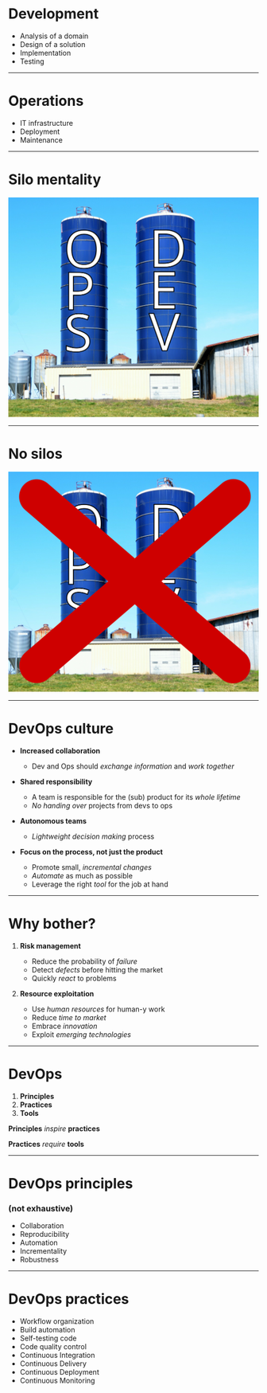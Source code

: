 # Development

* Analysis of a domain
* Design of a solution
* Implementation
* Testing

---

# Operations

* IT infrastructure
* Deployment
* Maintenance

---

# Silo mentality

![silos](https://raw.githubusercontent.com/DanySK/shared-slides/6824b93d3d52b841386a744f57953a73ccb67378/devops/silos.svg)

---

# **No** silos

![silos](https://raw.githubusercontent.com/DanySK/shared-slides/6824b93d3d52b841386a744f57953a73ccb67378/devops/no-silos.svg)

---

# DevOps culture

* **Increased collaboration**
  * Dev and Ops should *exchange information* and *work together*

* **Shared responsibility**
  * A team is responsible for the (sub) product for its *whole lifetime*
  * *No handing over* projects from devs to ops

* **Autonomous teams**
  * *Lightweight decision making* process

* **Focus on the process, not just the product**
  * Promote small, *incremental changes*
  * *Automate* as much as possible
  * Leverage the right *tool* for the job at hand

---

# Why bother?

1. **Risk management**
    * Reduce the probability of *failure*
    * Detect *defects* before hitting the market
    * Quickly *react* to problems

2. **Resource exploitation**
    * Use *human resources* for human-y work
    * Reduce *time to market*
    * Embrace *innovation*
    * Exploit *emerging technologies*

---

# DevOps

1. **Principles**
2. **Practices**
3. **Tools**

**Principles** *inspire* **practices**

**Practices** *require* **tools**

---

# DevOps principles
### (not exhaustive)


* Collaboration
* Reproducibility
* Automation
* Incrementality
* Robustness

---

# DevOps practices

* Workflow organization
* Build automation
* Self-testing code
* Code quality control
* Continuous Integration
* Continuous Delivery
* Continuous Deployment
* Continuous Monitoring
